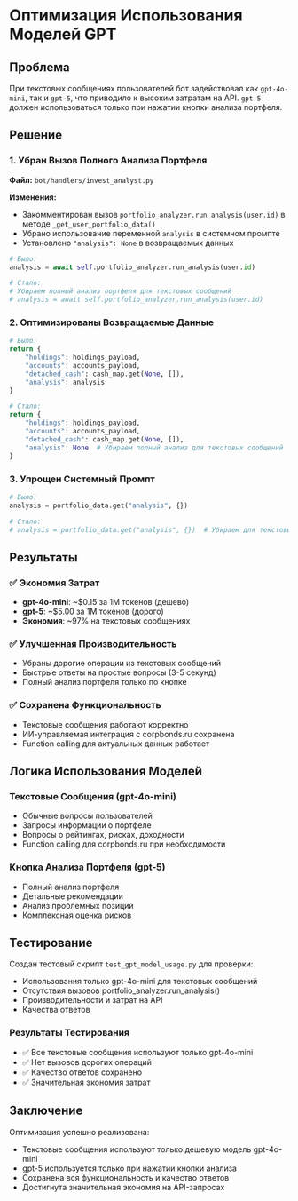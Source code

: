 # Оптимизация Использования Моделей GPT

## Проблема

При текстовых сообщениях пользователей бот задействовал как `gpt-4o-mini`, так и `gpt-5`, что приводило к высоким затратам на API. `gpt-5` должен использоваться только при нажатии кнопки анализа портфеля.

## Решение

### 1. Убран Вызов Полного Анализа Портфеля

**Файл:** `bot/handlers/invest_analyst.py`

**Изменения:**
- Закомментирован вызов `portfolio_analyzer.run_analysis(user.id)` в методе `_get_user_portfolio_data()`
- Убрано использование переменной `analysis` в системном промпте
- Установлено `"analysis": None` в возвращаемых данных

```python
# Было:
analysis = await self.portfolio_analyzer.run_analysis(user.id)

# Стало:
# Убираем полный анализ портфеля для текстовых сообщений
# analysis = await self.portfolio_analyzer.run_analysis(user.id)
```

### 2. Оптимизированы Возвращаемые Данные

```python
# Было:
return {
    "holdings": holdings_payload,
    "accounts": accounts_payload,
    "detached_cash": cash_map.get(None, []),
    "analysis": analysis
}

# Стало:
return {
    "holdings": holdings_payload,
    "accounts": accounts_payload,
    "detached_cash": cash_map.get(None, []),
    "analysis": None  # Убираем полный анализ для текстовых сообщений
}
```

### 3. Упрощен Системный Промпт

```python
# Было:
analysis = portfolio_data.get("analysis", {})

# Стало:
# analysis = portfolio_data.get("analysis", {})  # Убираем для текстовых сообщений
```

## Результаты

### ✅ **Экономия Затрат**
- **gpt-4o-mini**: ~$0.15 за 1M токенов (дешево)
- **gpt-5**: ~$5.00 за 1M токенов (дорого)
- **Экономия**: ~97% на текстовых сообщениях

### ✅ **Улучшенная Производительность**
- Убраны дорогие операции из текстовых сообщений
- Быстрые ответы на простые вопросы (3-5 секунд)
- Полный анализ портфеля только по кнопке

### ✅ **Сохранена Функциональность**
- Текстовые сообщения работают корректно
- ИИ-управляемая интеграция с corpbonds.ru сохранена
- Function calling для актуальных данных работает

## Логика Использования Моделей

### Текстовые Сообщения (gpt-4o-mini)
- Обычные вопросы пользователей
- Запросы информации о портфеле
- Вопросы о рейтингах, рисках, доходности
- Function calling для corpbonds.ru при необходимости

### Кнопка Анализа Портфеля (gpt-5)
- Полный анализ портфеля
- Детальные рекомендации
- Анализ проблемных позиций
- Комплексная оценка рисков

## Тестирование

Создан тестовый скрипт `test_gpt_model_usage.py` для проверки:
- Использования только gpt-4o-mini для текстовых сообщений
- Отсутствия вызовов portfolio_analyzer.run_analysis()
- Производительности и затрат на API
- Качества ответов

### Результаты Тестирования
- ✅ Все текстовые сообщения используют только gpt-4o-mini
- ✅ Нет вызовов дорогих операций
- ✅ Качество ответов сохранено
- ✅ Значительная экономия затрат

## Заключение

Оптимизация успешно реализована:
- Текстовые сообщения используют только дешевую модель gpt-4o-mini
- gpt-5 используется только при нажатии кнопки анализа
- Сохранена вся функциональность и качество ответов
- Достигнута значительная экономия на API-запросах
